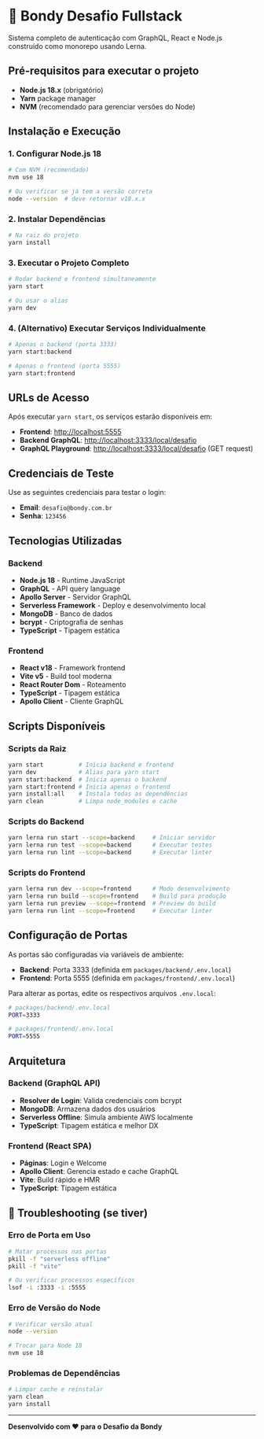 # 🚀 Bondy Desafio Fullstack

Sistema completo de autenticação com GraphQL, React e Node.js construído como monorepo usando Lerna.

## Pré-requisitos para executar o projeto

- **Node.js 18.x** (obrigatório)
- **Yarn** package manager
- **NVM** (recomendado para gerenciar versões do Node)

## Instalação e Execução

### 1. Configurar Node.js 18

```bash
# Com NVM (recomendado)
nvm use 18

# Ou verificar se já tem a versão correta
node --version  # deve retornar v18.x.x
```

### 2. Instalar Dependências

```bash
# Na raiz do projeto
yarn install
```

### 3. Executar o Projeto Completo

```bash
# Rodar backend e frontend simultaneamente
yarn start

# Ou usar o alias
yarn dev
```

### 4. (Alternativo) Executar Serviços Individualmente

```bash
# Apenas o backend (porta 3333)
yarn start:backend

# Apenas o frontend (porta 5555)
yarn start:frontend
```

## URLs de Acesso

Após executar `yarn start`, os serviços estarão disponíveis em:

- **Frontend**: <http://localhost:5555>
- **Backend GraphQL**: <http://localhost:3333/local/desafio>
- **GraphQL Playground**: <http://localhost:3333/local/desafio> (GET request)

## Credenciais de Teste

Use as seguintes credenciais para testar o login:

- **Email**: `desafio@bondy.com.br`
- **Senha**: `123456`

## Tecnologias Utilizadas

### Backend

- **Node.js 18** - Runtime JavaScript
- **GraphQL** - API query language
- **Apollo Server** - Servidor GraphQL
- **Serverless Framework** - Deploy e desenvolvimento local
- **MongoDB** - Banco de dados
- **bcrypt** - Criptografia de senhas
- **TypeScript** - Tipagem estática

### Frontend

- **React v18** - Framework frontend
- **Vite v5** - Build tool moderna
- **React Router Dom** - Roteamento
- **TypeScript** - Tipagem estática
- **Apollo Client** - Cliente GraphQL

## Scripts Disponíveis

### Scripts da Raiz

```bash
yarn start          # Inicia backend e frontend
yarn dev            # Alias para yarn start
yarn start:backend  # Inicia apenas o backend
yarn start:frontend # Inicia apenas o frontend
yarn install:all    # Instala todas as dependências
yarn clean          # Limpa node_modules e cache
```

### Scripts do Backend

```bash
yarn lerna run start --scope=backend     # Iniciar servidor
yarn lerna run test --scope=backend      # Executar testes
yarn lerna run lint --scope=backend      # Executar linter
```

### Scripts do Frontend

```bash
yarn lerna run dev --scope=frontend      # Modo desenvolvimento
yarn lerna run build --scope=frontend    # Build para produção
yarn lerna run preview --scope=frontend  # Preview do build
yarn lerna run lint --scope=frontend     # Executar linter
```

## Configuração de Portas

As portas são configuradas via variáveis de ambiente:

- **Backend**: Porta 3333 (definida em `packages/backend/.env.local`)
- **Frontend**: Porta 5555 (definida em `packages/frontend/.env.local`)

Para alterar as portas, edite os respectivos arquivos `.env.local`:

```bash
# packages/backend/.env.local
PORT=3333

# packages/frontend/.env.local
PORT=5555
```

## Arquitetura

### Backend (GraphQL API)

- **Resolver de Login**: Valida credenciais com bcrypt
- **MongoDB**: Armazena dados dos usuários
- **Serverless Offline**: Simula ambiente AWS localmente
- **TypeScript**: Tipagem estática e melhor DX

### Frontend (React SPA)

- **Páginas**: Login e Welcome
- **Apollo Client**: Gerencia estado e cache GraphQL
- **Vite**: Build rápido e HMR
- **TypeScript**: Tipagem estática

## 🚨 Troubleshooting (se tiver)

### Erro de Porta em Uso

```bash
# Matar processos nas portas
pkill -f "serverless offline"
pkill -f "vite"

# Ou verificar processos específicos
lsof -i :3333 -i :5555
```

### Erro de Versão do Node

```bash
# Verificar versão atual
node --version

# Trocar para Node 18
nvm use 18
```

### Problemas de Dependências

```bash
# Limpar cache e reinstalar
yarn clean
yarn install
```

---

**Desenvolvido com ❤️ para o Desafio da Bondy**
